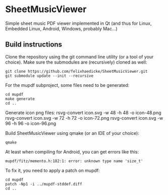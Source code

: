 SheetMusicViewer
================

Simple sheet music PDF viewer implemented in Qt (and thus for Linux, Embedded Linux, Android, Windows, probably Mac...)

Build instructions
------------------

Clone the repository using the git command line utility (or a tool of your choice). Make sure the submodules are (recursively) cloned as well:

    git clone https://github.com/felixhaedicke/SheetMusicViewer.git
    git submodule update --init --recursive

For the mupdf subproject, some files need to be generated:

    cd mupdf
    make generate
    cd ..

Generate icon png files:
    rsvg-convert icon.svg -w 48 -h 48 -o icon-48.png
    rsvg-convert icon.svg -w 72 -h 72 -o icon-72.png
    rsvg-convert icon.svg -w 96 -h 96 -o icon-96.png

Build SheetMusicViewer using qmake (or an IDE of your choice):

    qmake

At least when compiling for Android, you can get errors like this:

    mupdf/fitz/memento.h:182:1: error: unknown type name 'size_t'

To fix it, you need to apply a patch on mupdf:

    cd mupdf
    patch -Np1 -i ../mupdf-stddef.diff
    cd ..

